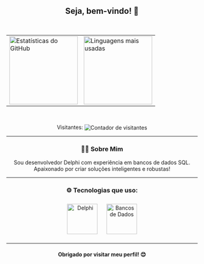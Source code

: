 <div align="center">
  <h2> Seja, bem-vindo! 🚀</h2>
</div>

<br/>

<div align="center">
  <table>
    <tr>
      <td>
        <a href="https://github.com/AndersonAndradeHaupt">
          <img height="180em" src="https://github-readme-stats.vercel.app/api?username=AndersonAndradeHaupt&show_icons=true&theme=dark&include_all_commits=true&count_private=true" alt="Estatísticas do GitHub"/>
        </a>
      </td>
      <td>
        <a href="https://github.com/AndersonAndradeHaupt">
          <img height="180em" src="https://github-readme-stats.vercel.app/api/top-langs/?username=AndersonAndradeHaupt&layout=compact&langs_count=7&theme=dark" alt="Linguagens mais usadas"/>
        </a>
      </td>
    </tr>
  </table>
</div>

<br/>

<p align="center"> 
  Visitantes: <img align="center" src="https://profile-counter.glitch.me/AndersonAndradeHaupt/count.svg" alt="Contador de visitantes" />
</p>

---

<h3 align="center">👨‍💻 Sobre Mim</h3>

<p align="center">
  Sou desenvolvedor Delphi com experiência em bancos de dados SQL. Apaixonado por criar soluções inteligentes e robustas!
</p>

---

<h3 align="center">⚙️ Tecnologias que uso:</h3>

<div align="center">
  <img src="https://img.icons8.com/color/96/000000/delphi-ide.png" alt="Delphi" width="80" height="80" style="margin: 10px;" />
  <img src="https://img.icons8.com/color/96/000000/database.png" alt="Bancos de Dados" width="80" height="80" style="margin: 10px;" />
</div>

---

<h4 align="center">Obrigado por visitar meu perfil! 😊</h4>
